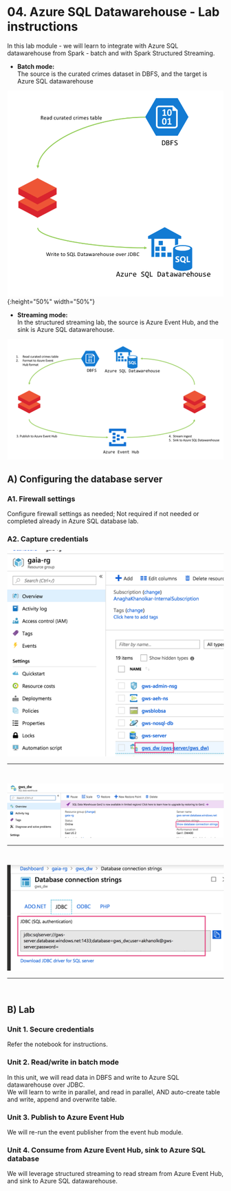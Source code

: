 # 04. Azure SQL Datawarehouse - Lab instructions

In this lab module - we will learn to integrate with Azure SQL datawarehouse from Spark - batch and with Spark Structured Streaming.  
- **Batch mode:**<br>
The source is the curated crimes dataset in DBFS, and the target is Azure SQL datawarehouse<br>

![4-sql-dw](../../../images/5-sql-dw/4.png) {:height="50%" width="50%"}
<br>

- **Streaming mode:**<br>
In the structured streaming lab, the source is Azure Event Hub, and the sink is Azure SQL datawarehouse.<br>

![5-sql-dw](../../../images/5-sql-dw/5.png)
<br>


## A) Configuring the database server
### A1. Firewall settings 
Configure firewall settings as needed; Not required if not needed or completed already in Azure SQL database lab.

### A2. Capture credentials

![1-sql-dw](../../../images/5-sql-dw/1.png)
<br>
<hr>
<br>

![2-sql-dw](../../../images/5-sql-dw/2.png)
<br>
<hr>
<br>

![3-sql-dw](../../../images/5-sql-dw/3.png)
<br>
<hr>
<br>


## B) Lab

### Unit 1. Secure credentials
Refer the notebook for instructions.

### Unit 2. Read/write in batch mode 
In this unit, we will read data in DBFS and write to Azure SQL datawarehouse over JDBC.<br>
We will learn to write in parallel, and read in parallel, AND auto-create table and write, append and overwrite table.

### Unit 3. Publish to Azure Event Hub
We will re-run the event publisher from the event hub module.

### Unit 4. Consume from Azure Event Hub, sink to Azure SQL database
We will leverage structured streaming to read stream from Azure Event Hub, and sink to Azure SQL datawarehouse.

